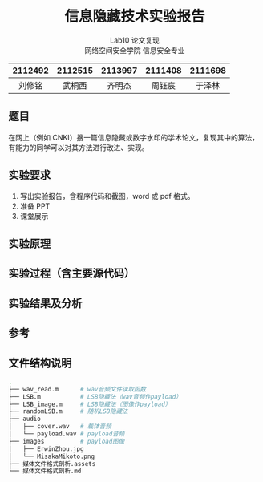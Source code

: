 # <center>**信息隐藏技术实验报告**</center>

 <center>Lab10 论文复现</center>

 <center> 网络空间安全学院 信息安全专业</center>

| 2112492 | 2112515 | 2113997 | 2111408 | 2111698 |
| :-----: | :-----: | :-----: | :-----: | :-----: |
| 刘修铭  | 武桐西  | 齐明杰  | 周钰宸  | 于泽林  |

## 题目

在网上（例如 CNKI）搜一篇信息隐藏或数字水印的学术论文，复现其中的算法，有能力的同学可以对其方法进行改进、实现。



## 实验要求

1. 写出实验报告，含程序代码和截图，word 或 pdf 格式。 
2. 准备 PPT
3. 课堂展示



## 实验原理



## 实验过程（含主要源代码）



## 实验结果及分析



## 参考



## 文件结构说明

```sh
.
├── wav_read.m      # wav音频文件读取函数
├── LSB.m		    # LSB隐藏法（wav音频作payload）
├── LSB_image.m     # LSB隐藏法（图像作payload）
├── randomLSB.m     # 随机LSB隐藏法
├── audio
│   ├── cover.wav	# 载体音频
│   └── payload.wav # payload音频
├── images          # payload图像
│   ├── ErwinZhou.jpg
│   └── MisakaMikoto.png
├── 媒体文件格式剖析.assets
└── 媒体文件格式剖析.md
```
